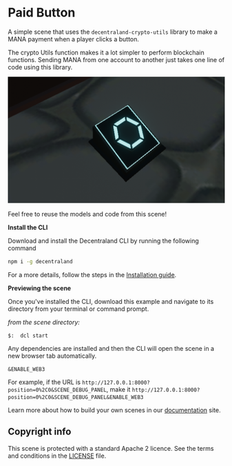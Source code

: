 # Paid Button

A simple scene that uses the `decentraland-crypto-utils` library to make a MANA payment when a player clicks a button.

The crypto Utils function makes it a lot simpler to perform blockchain functions. Sending MANA from one account to another just takes one line of code using this library.

![](screenshot/screenshot.png)

Feel free to reuse the models and code from this scene!

**Install the CLI**

Download and install the Decentraland CLI by running the following command

```bash
npm i -g decentraland
```

For a more details, follow the steps in the [Installation guide](https://docs.decentraland.org/documentation/installation-guide/).

**Previewing the scene**

Once you've installed the CLI, download this example and navigate to its directory from your terminal or command prompt.

_from the scene directory:_

```
$:  dcl start
```

Any dependencies are installed and then the CLI will open the scene in a new browser tab automatically.

```
&ENABLE_WEB3
```

For example, if the URL is `http://127.0.0.1:8000?position=0%2C0&SCENE_DEBUG_PANEL`, make it `http://127.0.0.1:8000?position=0%2C0&SCENE_DEBUG_PANEL&ENABLE_WEB3`

Learn more about how to build your own scenes in our [documentation](https://docs.decentraland.org/) site.

## Copyright info

This scene is protected with a standard Apache 2 licence. See the terms and conditions in the [LICENSE](/LICENSE) file.
